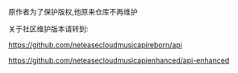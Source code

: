 原作者为了保护版权,他原来仓库不再维护

关于社区维护版本请转到:

https://github.com/neteasecloudmusicapireborn/api

https://github.com/neteasecloudmusicapienhanced/api-enhanced
